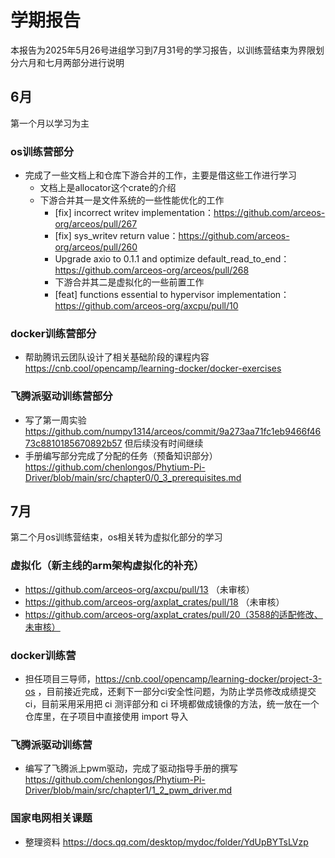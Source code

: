 # 学期报告
本报告为2025年5月26号进组学习到7月31号的学习报告，以训练营结束为界限划分六月和七月两部分进行说明

## 6月
第一个月以学习为主
### os训练营部分
- 完成了一些文档上和仓库下游合并的工作，主要是借这些工作进行学习
  - 文档上是allocator这个crate的介绍
  - 下游合并其一是文件系统的一些性能优化的工作
    - [fix] incorrect writev implementation：https://github.com/arceos-org/arceos/pull/267
    - [fix] sys_writev return value：https://github.com/arceos-org/arceos/pull/260
    - Upgrade axio to 0.1.1 and optimize default_read_to_end：https://github.com/arceos-org/arceos/pull/268
    - 下游合并其二是虚拟化的一些前置工作
    - [feat] functions essential to hypervisor implementation：https://github.com/arceos-org/axcpu/pull/10
### docker训练营部分
- 帮助腾讯云团队设计了相关基础阶段的课程内容 https://cnb.cool/opencamp/learning-docker/docker-exercises
### 飞腾派驱动训练营部分
- 写了第一周实验 https://github.com/numpy1314/arceos/commit/9a273aa71fc1eb9466f4673c8810185670892b57
但后续没有时间继续
- 手册编写部分完成了分配的任务（预备知识部分）https://github.com/chenlongos/Phytium-Pi-Driver/blob/main/src/chapter0/0_3_prerequisites.md

## 7月
第二个月os训练营结束，os相关转为虚拟化部分的学习
### 虚拟化（新主线的arm架构虚拟化的补充）
- https://github.com/arceos-org/axcpu/pull/13
（未审核）
- https://github.com/arceos-org/axplat_crates/pull/18
（未审核）
- https://github.com/arceos-org/axplat_crates/pull/20（3588的适配修改、未审核）
### docker训练营
- 担任项目三导师，https://cnb.cool/opencamp/learning-docker/project-3-os ，目前接近完成，还剩下一部分ci安全性问题，为防止学员修改成绩提交ci，目前采用采用把 ci 测评部分和 ci 环境都做成镜像的方法，统一放在一个仓库里，在子项目中直接使用 import 导入
### 飞腾派驱动训练营
- 编写了飞腾派上pwm驱动，完成了驱动指导手册的撰写 https://github.com/chenlongos/Phytium-Pi-Driver/blob/main/src/chapter1/1_2_pwm_driver.md
### 国家电网相关课题
- 整理资料 https://docs.qq.com/desktop/mydoc/folder/YdUpBYTsLVzp